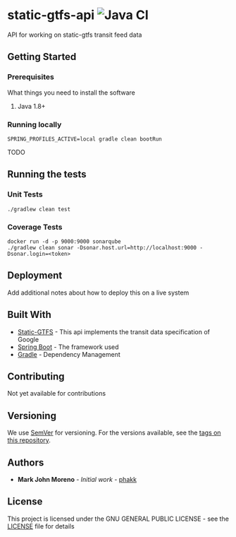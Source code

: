 # static-gtfs-api ![Java CI](https://github.com/phakk/static-gtfs-api/workflows/Java%20CI/badge.svg?branch=master&event=push)

API for working on static-gtfs transit feed data

## Getting Started

### Prerequisites

What things you need to install the software

1. Java 1.8+

### Running locally
```shell script
SPRING_PROFILES_ACTIVE=local gradle clean bootRun
```

TODO

## Running the tests

### Unit Tests
```shell script
./gradlew clean test
```

### Coverage Tests
```shell script
docker run -d -p 9000:9000 sonarqube
./gradlew clean sonar -Dsonar.host.url=http://localhost:9000 -Dsonar.login=<token>
```

## Deployment

Add additional notes about how to deploy this on a live system

## Built With

* [Static-GTFS](https://github.com/google/transit/blob/master/gtfs/spec/en/reference.md) - This api implements the transit data specification of Google
* [Spring Boot](https://spring.io/projects/spring-boot) - The  framework used
* [Gradle](https://gradle.org/) - Dependency Management

## Contributing

Not yet available for contributions

## Versioning

We use [SemVer](http://semver.org/) for versioning. For the versions available, see the [tags on this repository](https://github.com/phakk/static-gtfs-api/tags). 

## Authors

* **Mark John Moreno** - *Initial work* - [phakk](https://github.com/phakk)


## License

This project is licensed under the GNU GENERAL PUBLIC LICENSE - see the [LICENSE](LICENSE) file for details
